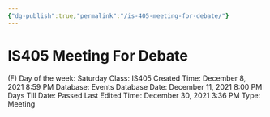 ```yaml
---
{"dg-publish":true,"permalink":"/is-405-meeting-for-debate/"}
---
```


# IS405 Meeting For Debate

(F) Day of the week: Saturday
Class: IS405
Created Time: December 8, 2021 8:59 PM
Database: Events Database
Date: December 11, 2021 8:00 PM
Days Till Date: Passed
Last Edited Time: December 30, 2021 3:36 PM
Type: Meeting